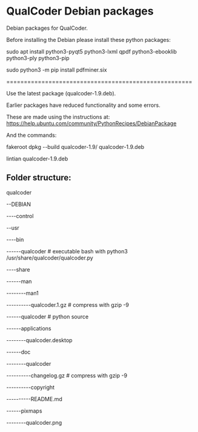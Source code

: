 # QualCoder Debian packages
Debian packages for QualCoder.

Before installing the Debian please install these python packages:

sudo apt install python3-pyqt5 python3-lxml qpdf python3-ebooklib  python3-ply python3-pip

sudo python3 -m pip install pdfminer.six

=====================================================

Use the latest package (qualcoder-1.9.deb). 

Earlier packages have reduced functionality and some errors.

These are made using the instructions at: https://help.ubuntu.com/community/PythonRecipes/DebianPackage

And the commands:

fakeroot dpkg --build qualcoder-1.9/ qualcoder-1.9.deb

lintian qualcoder-1.9.deb

## Folder structure:

qualcoder

--DEBIAN

----control

--usr

----bin

------qualcoder   # executable bash with python3 /usr/share/qualcoder/qualcoder.py

----share

------man

--------man1

----------qualcoder.1.gz  # compress with gzip -9

------qualcoder     # python source

------applications

--------qualcoder.desktop

------doc

--------qualcoder

----------changelog.gz   # compress with gzip -9

----------copyright

----------README.md

------pixmaps

--------qualcoder.png
